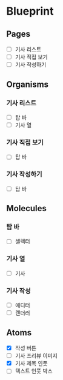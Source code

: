 # Blueprint

## Pages

- [ ] 기사 리스트
- [ ] 기사 직접 보기
- [ ] 기사 작성하기

## Organisms

### 기사 리스트

- [ ] 탑 바
- [ ] 기사 열

### 기사 직접 보기

- [ ] 탑 바

### 기사 작성하기

- [ ] 탑 바

## Molecules

### 탑 바

- [ ] 셀렉터

### 기사 열

- [ ] 기사

### 기사 작성

- [ ] 에디터
- [ ] 랜더러

## Atoms

- [x] 작성 버튼
- [ ] 기사 프리뷰 이미지
- [x] 기사 제목 인풋
- [ ] 텍스트 인풋 박스